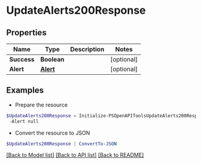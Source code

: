 # UpdateAlerts200Response
## Properties

Name | Type | Description | Notes
------------ | ------------- | ------------- | -------------
**Success** | **Boolean** |  | [optional] 
**Alert** | [**Alert**](Alert.md) |  | [optional] 

## Examples

- Prepare the resource
```powershell
$UpdateAlerts200Response = Initialize-PSOpenAPIToolsUpdateAlerts200Response  -Success null `
 -Alert null
```

- Convert the resource to JSON
```powershell
$UpdateAlerts200Response | ConvertTo-JSON
```

[[Back to Model list]](../README.md#documentation-for-models) [[Back to API list]](../README.md#documentation-for-api-endpoints) [[Back to README]](../README.md)

